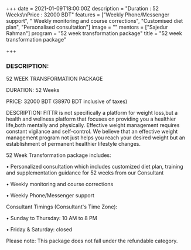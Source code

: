 +++
date = 2021-01-09T18:00:00Z
description = "Duration : 52 Weeks\nPrice : 32000 BDT"
features = ["Weekly Phone/Messenger support", " Weekly monitoring and course corrections", "Customised diet plan", "Personalised consultation"]
image = ""
mentors = ["Sajedur Rahman"]
program = "52 week transformation package"
title = "52 week transformation package"

+++
### DESCRIPTION:

52 WEEK TRANSFORMATION PACKAGE

DURATION: 52 Weeks

PRICE: 32000 BDT (38970 BDT inclusive of taxes)

DESCRIPTION: FITTR is not specifically a platform for weight loss,but a health and wellness platform that focuses on providing you a healthier life,both mentally and physically. Effective weight management requires constant vigilance and self-control. We believe that an effective weight management program not just helps you reach your desired weight but an establishment of permanent healthier lifestyle changes.

52 Week Transformation package includes:

• Personalized consultation which includes customized diet plan, training and supplementation guidance for 52 weeks from our Consultant

• Weekly monitoring and course corrections

• Weekly Phone/Messenger support

Consultant Timings (Consultant's Time Zone):

• Sunday to Thursday: 10 AM to 8 PM

• Friday & Saturday: closed

Please note: This package does not fall under the refundable category.